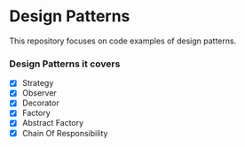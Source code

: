 # Design Patterns

This repository focuses on code examples of design patterns.

### Design Patterns it covers

- [x] Strategy
- [x] Observer
- [x] Decorator
- [x] Factory
- [x] Abstract Factory
- [x] Chain Of Responsibility
